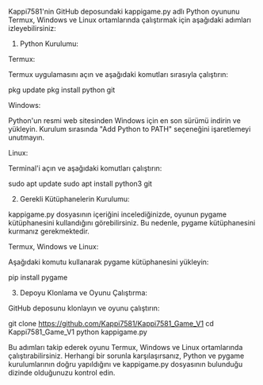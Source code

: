 Kappi7581'nin GitHub deposundaki kappigame.py adlı Python oyununu Termux, Windows ve Linux ortamlarında çalıştırmak için aşağıdaki adımları izleyebilirsiniz:

1. Python Kurulumu:

Termux:

Termux uygulamasını açın ve aşağıdaki komutları sırasıyla çalıştırın:

pkg update
pkg install python git


Windows:

Python'un resmi web sitesinden Windows için en son sürümü indirin ve yükleyin. Kurulum sırasında "Add Python to PATH" seçeneğini işaretlemeyi unutmayın.


Linux:

Terminal'i açın ve aşağıdaki komutları çalıştırın:

sudo apt update
sudo apt install python3 git



2. Gerekli Kütüphanelerin Kurulumu:

kappigame.py dosyasının içeriğini incelediğinizde, oyunun pygame kütüphanesini kullandığını görebilirsiniz. Bu nedenle, pygame kütüphanesini kurmanız gerekmektedir.

Termux, Windows ve Linux:

Aşağıdaki komutu kullanarak pygame kütüphanesini yükleyin:

pip install pygame



3. Depoyu Klonlama ve Oyunu Çalıştırma:

GitHub deposunu klonlayın ve oyunu çalıştırın:

git clone https://github.com/Kappi7581/Kappi7581_Game_V1
cd Kappi7581_Game_V1
python kappigame.py


Bu adımları takip ederek oyunu Termux, Windows ve Linux ortamlarında çalıştırabilirsiniz. Herhangi bir sorunla karşılaşırsanız, Python ve pygame kurulumlarının doğru yapıldığını ve kappigame.py dosyasının bulunduğu dizinde olduğunuzu kontrol edin.

